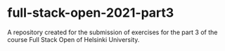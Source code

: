 # full-stack-open-2021-part3
A repository created for the submission of exercises for the part 3 of the course Full Stack Open of Helsinki University.
